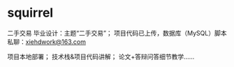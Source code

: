 # squirrel
二手交易
毕业设计：主题“二手交易”；
项目代码已上传，数据库（MySQL）脚本私聊：xiehdwork@163.com

项目本地部署；
技术栈&项目代码讲解；
论文+答辩问答细节教学......
